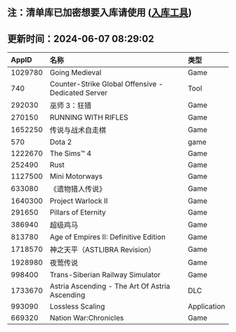 ## 注：清单库已加密想要入库请使用 ([入库工具](https://github.com/BlankTMing/ManifestAutoUpdate/releases))

## 更新时间：2024-06-07 08:29:02
| AppID | 名称 | 类型  |
| :-------------------- | :----------------------------- | :----------- |
| 1029780 | Going Medieval| Game |
| 740 | Counter-Strike Global Offensive - Dedicated Server| Tool |
| 292030 | 巫师 3：狂猎| Game |
| 270150 | RUNNING WITH RIFLES| Game |
| 1652250 | 传说与战术自走棋| Game |
| 570 | Dota 2| game |
| 1222670 | The Sims™ 4| Game |
| 252490 | Rust| Game |
| 1127500 | Mini Motorways| Game |
| 633080 | 《遗物猎人传说》| Game |
| 1640300 | Project Warlock II| Game |
| 291650 | Pillars of Eternity| Game |
| 386940 | 超级鸡马| Game |
| 813780 | Age of Empires II: Definitive Edition| Game |
| 1718570 | 神之天平（ASTLIBRA Revision）| Game |
| 1928980 | 夜莺传说| Game |
| 998400 | Trans-Siberian Railway Simulator| Game |
| 1733670 | Astria Ascending - The Art Of Astria Ascending| DLC |
| 993090 | Lossless Scaling| Application |
| 669320 | Nation War:Chronicles| Game |
